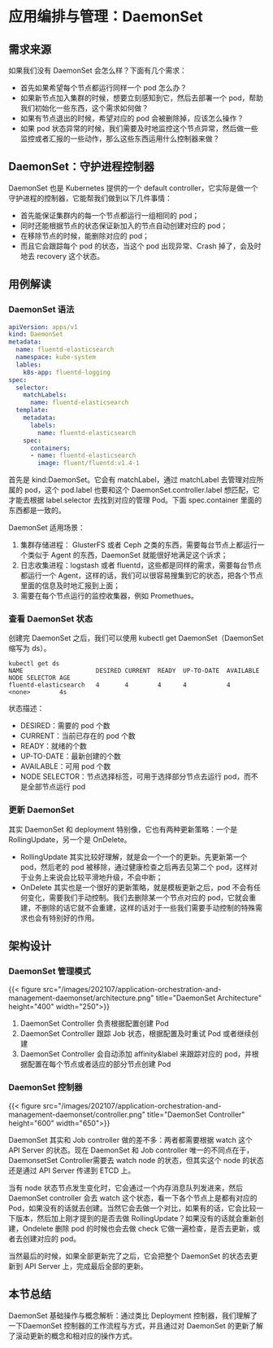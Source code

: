 # 应用编排与管理：DaemonSet


## 需求来源

如果我们没有 DaemonSet 会怎么样？下面有几个需求：

* 首先如果希望每个节点都运行同样一个 pod 怎么办？
* 如果新节点加入集群的时候，想要立刻感知到它，然后去部署一个 pod，帮助我们初始化一些东西，这个需求如何做？
* 如果有节点退出的时候，希望对应的 pod 会被删除掉，应该怎么操作？
* 如果 pod 状态异常的时候，我们需要及时地监控这个节点异常，然后做一些监控或者汇报的一些动作，那么这些东西运用什么控制器来做？

## DaemonSet：守护进程控制器

DaemonSet 也是 Kubernetes 提供的一个 default controller，它实际是做一个守护进程的控制器，它能帮我们做到以下几件事情：

* 首先能保证集群内的每一个节点都运行一组相同的 pod；
* 同时还能根据节点的状态保证新加入的节点自动创建对应的 pod；
* 在移除节点的时候，能删除对应的 pod；
* 而且它会跟踪每个 pod 的状态，当这个 pod 出现异常、Crash 掉了，会及时地去 recovery 这个状态。

## 用例解读

### DaemonSet 语法

```yaml
apiVersion: apps/v1
kind: DaemonSet
metadata:
  name: fluentd-elasticsearch
  namespace: kube-system
  lables:
    k8s-app: fluentd-logging
spec:
  selector:
    matchLabels:
      name: fluentd-elasticsearch
  template:
    metadata:
      labels:
        name: fluentd-elasticsearch
    spec:
      containers:
      - name: fluentd-elasticsearch
        image: fluent/fluentd:v1.4-1
```

首先是 kind:DaemonSet。它会有 matchLabel，通过 matchLabel 去管理对应所属的 pod，这个 pod.label 也要和这个 DaemonSet.controller.label 想匹配，它才能去根据 label.selector 去找到对应的管理 Pod。下面 spec.container 里面的东西都是一致的。

DaemonSet 适用场景：

1. 集群存储进程： GlusterFS 或者 Ceph 之类的东西，需要每台节点上都运行一个类似于 Agent 的东西，DaemonSet 就能很好地满足这个诉求；
2. 日志收集进程：logstash 或者 fluentd，这些都是同样的需求，需要每台节点都运行一个 Agent，这样的话，我们可以很容易搜集到它的状态，把各个节点里面的信息及时地汇报到上面；
3. 需要在每个节点运行的监控收集器，例如 Promethues。

### 查看 DaemonSet 状态

创建完 DaemonSet 之后，我们可以使用 kubectl get DaemonSet（DaemonSet 缩写为 ds）。

```
kubectl get ds
NAME					DESIRED	CURRENT	 READY	UP-TO-DATE	AVAILABLE NODE SELECTOR	AGE
fluentd-elasticsearch	4		4		 4 		4			4		  <none>		4s
```

状态描述：

* DESIRED：需要的 pod 个数
* CURRENT：当前已存在的 pod 个数
* READY：就绪的个数
* UP-TO-DATE：最新创建的个数
* AVAILABLE：可用 pod 个数
* NODE SELECTOR：节点选择标签，可用于选择部分节点去运行 pod，而不是全部节点运行 pod

### 更新 DaemonSet

其实 DaemonSet 和 deployment 特别像，它也有两种更新策略：一个是 RollingUpdate，另一个是 OnDelete。

* RollingUpdate 其实比较好理解，就是会一个一个的更新。先更新第一个 pod，然后老的 pod 被移除，通过健康检查之后再去见第二个 pod，这样对于业务上来说会比较平滑地升级，不会中断；
* OnDelete 其实也是一个很好的更新策略，就是模板更新之后，pod 不会有任何变化，需要我们手动控制。我们去删除某一个节点对应的 pod，它就会重建，不删除的话它就不会重建，这样的话对于一些我们需要手动控制的特殊需求也会有特别好的作用。

## 架构设计

### DaemonSet 管理模式

{{< figure src="/images/202107/application-orchestration-and-management-daemonset/architecture.png" title="DaemonSet Architecture" height="400" width="250">}}

1. DaemonSet Controller 负责根据配置创建 Pod
2. DaemonSet Controller 跟踪 Job 状态，根据配置及时重试 Pod 或者继续创建
3. DaemonSet Controller 会自动添加 affinity&label 来跟踪对应的 pod，并根据配置在每个节点或者适应的部分节点创建 Pod

### DaemonSet 控制器

{{< figure src="/images/202107/application-orchestration-and-management-daemonset/controller.png" title="DaemonSet Controller" height="600" width="650">}}

DaemonSet 其实和 Job controller 做的差不多：两者都需要根据 watch 这个 API Server 的状态。现在 DaemonSet 和 Job controller 唯一的不同点在于，DaemonsetSet Controller需要去 watch node 的状态，但其实这个 node 的状态还是通过 API Server 传递到 ETCD 上。

当有 node 状态节点发生变化时，它会通过一个内存消息队列发进来，然后DaemonSet controller 会去 watch 这个状态，看一下各个节点上是都有对应的 Pod，如果没有的话就去创建。当然它会去做一个对比，如果有的话，它会比较一下版本，然后加上刚才提到的是否去做 RollingUpdate？如果没有的话就会重新创建，Ondelete 删除 pod 的时候也会去做 check 它做一遍检查，是否去更新，或者去创建对应的 pod。

当然最后的时候，如果全部更新完了之后，它会把整个 DaemonSet 的状态去更新到 API Server 上，完成最后全部的更新。

## 本节总结

DaemonSet 基础操作与概念解析：通过类比 Deployment 控制器，我们理解了一下DaemonSet 控制器的工作流程与方式，并且通过对 DaemonSet 的更新了解了滚动更新的概念和相对应的操作方式。


